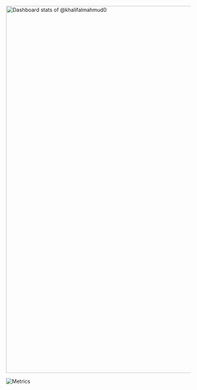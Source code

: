 <picture><source media="(prefers-color-scheme: dark)" srcset="https://myreadme.vercel.app/api/embed/khalifalmahmud0?panels=userstatistics,toprepositories,toplanguages,commitgraph" width="1000" height="auto"><img alt="Dashboard stats of @khalifalmahmud0" src="https://myreadme.vercel.app/api/embed/khalifalmahmud0?panels=userstatistics,toprepositories,toplanguages" width="1000" height="auto"></picture>

![Metrics](https://metrics.lecoq.io/khalifalmahmud0?template=classic)
